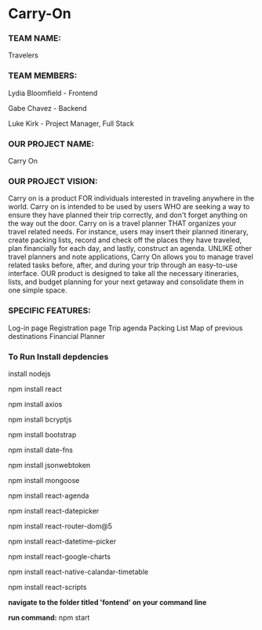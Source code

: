 # Carry-On

### TEAM NAME:
Travelers

### TEAM MEMBERS:
Lydia Bloomfield - Frontend 

Gabe Chavez - Backend

Luke Kirk - Project Manager, Full Stack

### OUR PROJECT NAME:
Carry On

### OUR PROJECT VISION:
Carry on is a product FOR individuals interested in traveling anywhere in the world. Carry on is intended to be used by users WHO are seeking a way to ensure they have planned their trip correctly, and don't forget anything on the way out the door. Carry on is a travel planner THAT organizes your travel related needs. For instance, users may insert their planned itinerary, 
 create packing lists, record and check off the places they have traveled, plan financially for each day, and lastly, construct an agenda. UNLIKE other travel planners and note applications, Carry On allows you to manage travel related tasks before, after, and during your trip through an easy-to-use interface. OUR product is designed to take all the necessary itineraries, lists, and budget planning for your next getaway and consolidate them in one simple space. 

### SPECIFIC FEATURES:
Log-in page
Registration page
Trip agenda
Packing List
Map of previous destinations
Financial Planner

### To Run Install depdencies
install nodejs

npm install react

npm install axios

npm install bcryptjs

npm install bootstrap

npm install date-fns

npm install jsonwebtoken

npm install mongoose

npm install react-agenda

npm install react-datepicker

npm install react-router-dom@5

npm install react-datetime-picker

npm install react-google-charts

npm install react-native-calandar-timetable

npm install react-scripts


**navigate to the folder titled 'fontend' on your command line**

**run command:** 
npm start
